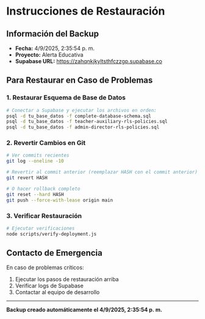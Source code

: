 # Instrucciones de Restauración

## Información del Backup
- **Fecha:** 4/9/2025, 2:35:54 p. m.
- **Proyecto:** Alerta Educativa
- **Supabase URL:** https://zahqnkjkyltsthfczzgp.supabase.co

## Para Restaurar en Caso de Problemas

### 1. Restaurar Esquema de Base de Datos
```bash
# Conectar a Supabase y ejecutar los archivos en orden:
psql -d tu_base_datos -f complete-database-schema.sql
psql -d tu_base_datos -f teacher-auxiliary-rls-policies.sql
psql -d tu_base_datos -f admin-director-rls-policies.sql
```

### 2. Revertir Cambios en Git
```bash
# Ver commits recientes
git log --oneline -10

# Revertir al commit anterior (reemplazar HASH con el commit anterior)
git revert HASH

# O hacer rollback completo
git reset --hard HASH
git push --force-with-lease origin main
```

### 3. Verificar Restauración
```bash
# Ejecutar verificaciones
node scripts/verify-deployment.js
```

## Contacto de Emergencia
En caso de problemas críticos:
1. Ejecutar los pasos de restauración arriba
2. Verificar logs de Supabase
3. Contactar al equipo de desarrollo

---
**Backup creado automáticamente el 4/9/2025, 2:35:54 p. m.**

